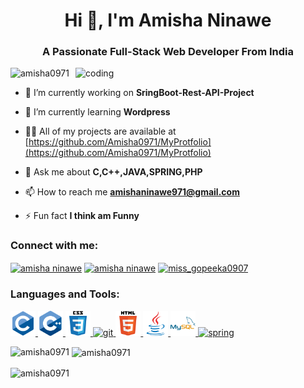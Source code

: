 <h1 align="center">Hi 👋, I'm Amisha Ninawe</h1>
<h3 align="center">A Passionate Full-Stack Web Developer From India</h3>
<img align="right" alt="coding" width="400" src="https://mir-s3-cdn-cf.behance.net/project_modules/disp/601014116770475.6068beff4640a.gif">
<p align="left"> <img src="https://komarev.com/ghpvc/?username=amisha0971&label=Profile%20views&color=0e75b6&style=flat" alt="amisha0971" /> </p>

- 🔭 I’m currently working on **SringBoot-Rest-API-Project**

- 🌱 I’m currently learning **Wordpress**

- 👨‍💻 All of my projects are available at [https://github.com/Amisha0971/MyProtfolio](https://github.com/Amisha0971/MyProtfolio)

- 💬 Ask me about **C,C++,JAVA,SPRING,PHP**

- 📫 How to reach me **amishaninawe971@gmail.com**

- ⚡ Fun fact **I think am Funny**

<h3 align="left">Connect with me:</h3>
<p align="left">
<a href="https://linkedin.com/in/amisha ninawe" target="blank"><img align="center" src="https://raw.githubusercontent.com/rahuldkjain/github-profile-readme-generator/master/src/images/icons/Social/linked-in-alt.svg" alt="amisha ninawe" height="30" width="40" /></a>
<a href="https://fb.com/amisha ninawe" target="blank"><img align="center" src="https://raw.githubusercontent.com/rahuldkjain/github-profile-readme-generator/master/src/images/icons/Social/facebook.svg" alt="amisha ninawe" height="30" width="40" /></a>
<a href="https://instagram.com/miss_gopeeka0907" target="blank"><img align="center" src="https://raw.githubusercontent.com/rahuldkjain/github-profile-readme-generator/master/src/images/icons/Social/instagram.svg" alt="miss_gopeeka0907" height="30" width="40" /></a>
</p>

<h3 align="left">Languages and Tools:</h3>
<p align="left"> <a href="https://www.cprogramming.com/" target="_blank" rel="noreferrer"> <img src="https://raw.githubusercontent.com/devicons/devicon/master/icons/c/c-original.svg" alt="c" width="40" height="40"/> </a> <a href="https://www.w3schools.com/cpp/" target="_blank" rel="noreferrer"> <img src="https://raw.githubusercontent.com/devicons/devicon/master/icons/cplusplus/cplusplus-original.svg" alt="cplusplus" width="40" height="40"/> </a> <a href="https://www.w3schools.com/css/" target="_blank" rel="noreferrer"> <img src="https://raw.githubusercontent.com/devicons/devicon/master/icons/css3/css3-original-wordmark.svg" alt="css3" width="40" height="40"/> </a> <a href="https://git-scm.com/" target="_blank" rel="noreferrer"> <img src="https://www.vectorlogo.zone/logos/git-scm/git-scm-icon.svg" alt="git" width="40" height="40"/> </a> <a href="https://www.w3.org/html/" target="_blank" rel="noreferrer"> <img src="https://raw.githubusercontent.com/devicons/devicon/master/icons/html5/html5-original-wordmark.svg" alt="html5" width="40" height="40"/> </a> <a href="https://www.java.com" target="_blank" rel="noreferrer"> <img src="https://raw.githubusercontent.com/devicons/devicon/master/icons/java/java-original.svg" alt="java" width="40" height="40"/> </a> <a href="https://www.mysql.com/" target="_blank" rel="noreferrer"> <img src="https://raw.githubusercontent.com/devicons/devicon/master/icons/mysql/mysql-original-wordmark.svg" alt="mysql" width="40" height="40"/> </a> <a href="https://spring.io/" target="_blank" rel="noreferrer"> <img src="https://www.vectorlogo.zone/logos/springio/springio-icon.svg" alt="spring" width="40" height="40"/> </a> </p>

<p><img align="left" src="https://github-readme-stats.vercel.app/api/top-langs?username=amisha0971&show_icons=true&locale=en&layout=compact" alt="amisha0971" /></p>

<p>&nbsp;<img align="center" src="https://github-readme-stats.vercel.app/api?username=amisha0971&show_icons=true&locale=en" alt="amisha0971" /></p>

<p><img align="center" src="https://github-readme-streak-stats.herokuapp.com/?user=amisha0971&" alt="amisha0971" /></p>
